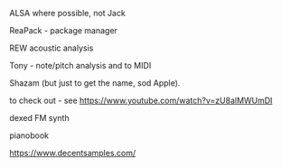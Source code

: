 ALSA where possible, not Jack

ReaPack - package manager

REW acoustic analysis

Tony - note/pitch analysis and to MIDI

Shazam (but just to get the name, sod Apple).

to check out - see https://www.youtube.com/watch?v=zU8alMWUmDI

dexed FM synth

pianobook

https://www.decentsamples.com/